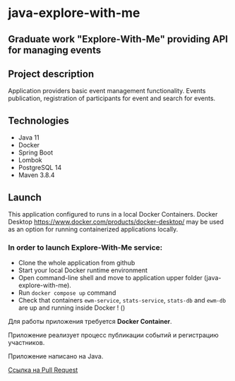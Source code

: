 # java-explore-with-me 

## Graduate work "Explore-With-Me" providing API for managing events 

## Project description
Application providers basic event management functionality. Events publication, registration of participants for event and search for events.

## Technologies
* Java 11
* Docker
* Spring Boot
* Lombok
* PostgreSQL 14
* Maven 3.8.4

## Launch

This application configured to runs in a local Docker Containers. Docker Desktop https://www.docker.com/products/docker-desktop/ may be used as an option for running containerized applications locally.

### In order to launch Explore-With-Me service:
* Clone the whole application from github
* Start your local Docker runtime environment
* Open command-line shell and move to application upper folder (java-explore-with-me).
* Run `docker compose up` command
* Check that containers `ewm-service`, `stats-service`, `stats-db` and `ewm-db` are up and running inside Docker
! ()






Для работы приложения требуется **Docker Container**.

Приложение реализует процесс публикации событий и регистрацию участников.

Приложение написано на Java.

[Ссылка на Pull Request](https://github.com/InnaMrzn/java-explore-with-me/pull/1)

